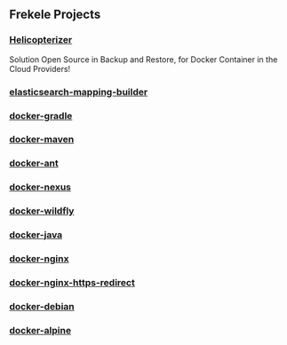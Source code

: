 ## Frekele Projects

### [Helicopterizer]
Solution Open Source in Backup and Restore, for Docker Container in the Cloud Providers!
### [elasticsearch-mapping-builder]
### [docker-gradle]
### [docker-maven]
### [docker-ant]
### [docker-nexus]
### [docker-wildfly]
### [docker-java]
### [docker-nginx]
### [docker-nginx-https-redirect]
### [docker-debian]
### [docker-alpine]




[helicopterizer]: https://github.com/frekele/helicopterizer
[elasticsearch-mapping-builder]: https://github.com/frekele/elasticsearch-mapping-builder
[docker-gradle]: https://github.com/frekele/docker-gradle
[docker-maven]: https://github.com/frekele/docker-maven
[docker-ant]: https://github.com/frekele/docker-ant
[docker-nexus]: https://github.com/frekele/docker-nexus
[docker-wildfly]: https://github.com/frekele/docker-wildfly
[docker-java]: https://github.com/frekele/docker-java
[docker-nginx]: https://github.com/frekele/docker-nginx
[docker-nginx-https-redirect]: https://github.com/frekele/docker-nginx-https-redirect
[docker-debian]: https://github.com/frekele/docker-debian
[docker-alpine]: https://github.com/frekele/docker-alpine
